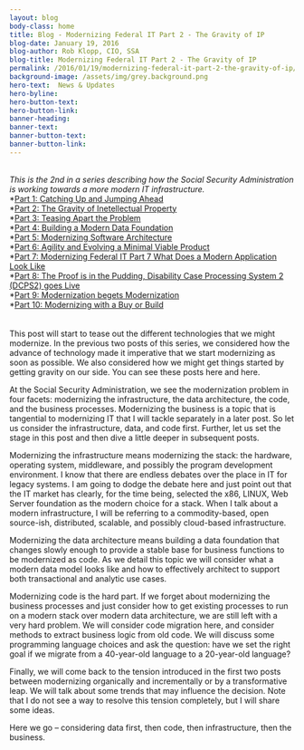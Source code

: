 ```yaml
---
layout: blog
body-class: home
title: Blog - Modernizing Federal IT Part 2 - The Gravity of IP
blog-date: January 19, 2016
blog-author: Rob Klopp, CIO, SSA
blog-title: Modernizing Federal IT Part 2 - The Gravity of IP
permalink: /2016/01/19/modernizing-federal-it-part-2-the-gravity-of-ip/
background-image: /assets/img/grey.background.png
hero-text:  News & Updates
hero-byline:
hero-button-text: 
hero-button-link: 
banner-heading: 
banner-text: 
banner-button-text: 
banner-button-link: 
---
```

<BR>
<I>This is the 2nd in a series describing how the Social Security Administration is working towards a more
modern IT infrastructure. </I><BR>
*<A HREF="https://www.cio.gov/2015/12/10/modernizing-federal-it-part-1-catching-up-and-jumping-ahead/">Part 1: Catching Up and Jumping Ahead</A><BR>
*<A HREF="https://www.cio.gov/2016/01/19/modernizing-federal-it-part-2-the-gravity-of-ip/">Part 2: The Gravity of Inetellectual Property</A><BR>
*<A HREF="https://www.cio.gov/2016/03/07/modernizing-federal-it-part-3-teasing-apart-the-problem/">Part 3: Teasing Apart the Problem</A><BR>
*<A HREF="https://www.cio.gov/2016/03/21/modernizing-federal-it-part-4-building-a-modern-data-foundation/">Part 4: Building a Modern Data Foundation</A><BR>
*<A HREF="https://www.cio.gov/2016/05/23/modernizing-federal-it-part-5-modernizing-software-architecture/">Part 5: Modernizing Software Architecture</A><BR>
*<A HREF="https://www.cio.gov/2016/11/07/modernizing-federal-it-part-6-agility-and-evolving-a-minimal-viable-product/">Part 6: Agility and Evolving a Minimal Viable Product</A><BR>
*<A HREF="https://www.cio.gov/2016/11/22/modernizing-federal-it-part-7-what-does-a-modern-application-look-like/">Part 7: Modernizing Federal IT Part 7 What Does a Modern Application Look Like</A><BR>
*<A HREF="https://www.cio.gov/2017/01/09/modernizing-federal-it-part-8-the-proof-is-in-the-pudding-disability-case-processing-system-2-dcps2-goes-live/">Part 8: The Proof is in the Pudding, Disability Case Processing System 2 (DCPS2) goes Live</A><BR>
*<A HREF="https://www.cio.gov/2017/03/27/modernizing-federal-it-part-9-modernization-begets-modernization/">Part 9: Modernization begets Modernization</A><br>
  *<A HREF="https://www.cio.gov/2017/04/14/part-10-modernizing-with-a-buy-or-a-build/">Part 10: Modernizing with a Buy or Build</A><BR>
<BR><BR>
This post will start to tease out the different technologies that we might modernize. In the previous two posts of this series, we considered how the advance of technology made it imperative that we start modernizing as soon as possible. We also considered how we might get things started by getting gravity on our side. You can see these posts here and here.

At the Social Security Administration, we see the modernization problem in four facets: modernizing the infrastructure, the data architecture, the code, and the business processes. Modernizing the business is a topic that is tangential to modernizing IT that I will tackle separately in a later post. So let us consider the infrastructure, data, and code first. Further, let us set the stage in this post and then dive a little deeper in subsequent posts.

Modernizing the infrastructure means modernizing the stack: the hardware, operating system, middleware, and possibly the program development environment. I know that there are endless debates over the place in IT for legacy systems. I am going to dodge the debate here and just point out that the IT market has clearly, for the time being, selected the x86, LINUX, Web Server foundation as the modern choice for a stack. When I talk about a modern infrastructure, I will be referring to a commodity-based, open source-ish, distributed, scalable, and possibly cloud-based infrastructure.

Modernizing the data architecture means building a data foundation that changes slowly enough to provide a stable base for business functions to be modernized as code. As we detail this topic we will consider what a modern data model looks like and how to effectively architect to support both transactional and analytic use cases.

Modernizing code is the hard part. If we forget about modernizing the business processes and just consider how to get existing processes to run on a modern stack over modern data architecture, we are still left with a very hard problem. We will consider code migration here, and consider methods to extract business logic from old code. We will discuss some programming language choices and ask the question: have we set the right goal if we migrate from a 40-year-old language to a 20-year-old language?

Finally, we will come back to the tension introduced in the first two posts between modernizing organically and incrementally or by a transformative leap. We will talk about some trends that may influence the decision. Note that I do not see a way to resolve this tension completely, but I will share some ideas.

Here we go – considering data first, then code, then infrastructure, then the business.


